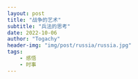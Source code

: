 ```yaml
---
layout: post
title: "战争的艺术"
subtitle: "兵法的思考"
date: 2022-10-06
author: "Togachy"
header-img: "img/post/russia/russia.jpg"
tags: 
    - 感悟
    - 时事
---
```

